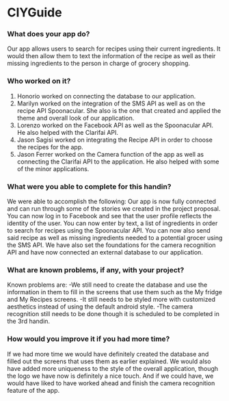 # CIYGuide
### What does your app do?
Our app allows users to search for recipes using their current ingredients. It would then allow them to text the information of the recipe as well as their missing ingredients to the person in charge of grocery shopping.

### Who worked on it?
1. Honorio worked on connecting the database to our application.
2. Marilyn worked on the integration of the SMS API as well as on the recipe API Spoonacular. She also is the one that created and applied the theme and overall look of our application.
3. Lorenzo worked on the Facebook API as well as the Spoonacular API. He also helped with the Clarifai API.
4. Jason Sagisi worked on integrating the Recipe API in order to choose the recipes for the app.
5. Jason Ferrer worked on the Camera function of the app as well as connecting the Clarifai API to the application. He also helped with some of the minor applications.

### What were you able to complete for this handin?
We were able to accomplish the following:
Our app is now fully connected and can run through some of the stories we created in the project proposal. You can now log in to Facebook and see that the user profile reflects the identity of the user. You can now enter by text, a list of ingredients in order to search for recipes using the Spoonacular API. You can now also send said recipe as well as missing ingredients needed to a potential grocer using the SMS API. We have also set the foundations for the camera recognition API and have now connected an external database to our application.

### What are known problems, if any, with your project?
Known problems are:
  -We still need to create the database and use the information in them to fill in the screens that use them such as the My fridge and My Recipes screens.
  -It still needs to be styled more with customized aesthetics instead of using the default android style.
  -The camera recognition still needs to be done though it is scheduled to be completed in the 3rd handin.
  
### How would you improve it if you had more time?
If we had more time we would have definitely created the database and filled out the screens that uses them as earlier explained. We would also have added more uniqueness to the style of the overall application, though the logo we have now is definitely a nice touch. And if we could have, we would have liked to have worked ahead and finish the camera recognition feature of the app.
